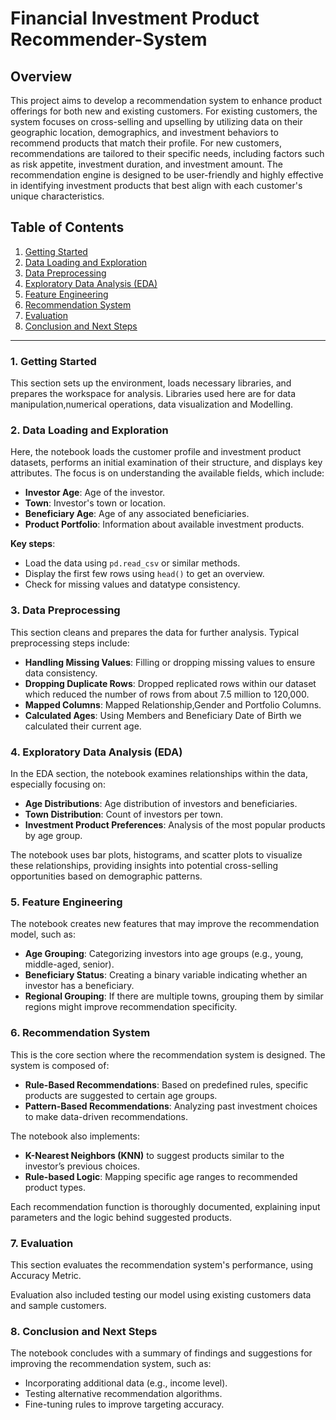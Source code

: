 # Financial Investment Product Recommender-System
## Overview
This project aims to develop a recommendation system to enhance product offerings for both new and existing customers. For existing customers, the system focuses on cross-selling and upselling by utilizing data on their geographic location, demographics, and investment behaviors to recommend products that match their profile. For new customers, recommendations are tailored to their specific needs, including factors such as risk appetite, investment duration, and investment amount. The recommendation engine is designed to be user-friendly and highly effective in identifying investment products that best align with each customer's unique characteristics.


## Table of Contents
1. [Getting Started](#getting-started)
2. [Data Loading and Exploration](#data-loading-and-exploration)
3. [Data Preprocessing](#data-preprocessing)
4. [Exploratory Data Analysis (EDA)](#exploratory-data-analysis-eda)
5. [Feature Engineering](#feature-engineering)
6. [Recommendation System](#recommendation-system)
7. [Evaluation](#evaluation)
8. [Conclusion and Next Steps](#conclusion-and-next-steps)

---

### 1. Getting Started
This section sets up the environment, loads necessary libraries, and prepares the workspace for analysis. Libraries used here are for data manipulation,numerical operations, data visualization and Modelling.

### 2. Data Loading and Exploration
Here, the notebook loads the customer profile and investment product datasets, performs an initial examination of their structure, and displays key attributes. The focus is on understanding the available fields, which include:
- **Investor Age**: Age of the investor.
- **Town**: Investor's town or location.
- **Beneficiary Age**: Age of any associated beneficiaries.
- **Product Portfolio**: Information about available investment products.


**Key steps**:
- Load the data using `pd.read_csv` or similar methods.
- Display the first few rows using `head()` to get an overview.
- Check for missing values and datatype consistency.

### 3. Data Preprocessing
This section cleans and prepares the data for further analysis. Typical preprocessing steps include:
- **Handling Missing Values**: Filling or dropping missing values to ensure data consistency.
- **Dropping Duplicate Rows**: Dropped replicated rows within our dataset which reduced the number of rows from about 7.5 million to 120,000.
- **Mapped Columns**: Mapped Relationship,Gender and Portfolio Columns.
- **Calculated Ages**: Using Members and Beneficiary Date of Birth we calculated their current age.


### 4. Exploratory Data Analysis (EDA)
In the EDA section, the notebook examines relationships within the data, especially focusing on:
- **Age Distributions**: Age distribution of investors and beneficiaries.
- **Town Distribution**: Count of investors per town.
- **Investment Product Preferences**: Analysis of the most popular products by age group.

The notebook uses bar plots, histograms, and scatter plots to visualize these relationships, providing insights into potential cross-selling opportunities based on demographic patterns.

### 5. Feature Engineering
The notebook creates new features that may improve the recommendation model, such as:
- **Age Grouping**: Categorizing investors into age groups (e.g., young, middle-aged, senior).
- **Beneficiary Status**: Creating a binary variable indicating whether an investor has a beneficiary.
- **Regional Grouping**: If there are multiple towns, grouping them by similar regions might improve recommendation specificity.

### 6. Recommendation System
This is the core section where the recommendation system is designed. The system is composed of:
- **Rule-Based Recommendations**: Based on predefined rules, specific products are suggested to certain age groups.
- **Pattern-Based Recommendations**: Analyzing past investment choices to make data-driven recommendations.

The notebook also implements:
- **K-Nearest Neighbors (KNN)**  to suggest products similar to the investor’s previous choices.
- **Rule-based Logic**: Mapping specific age ranges to recommended product types.

Each recommendation function is thoroughly documented, explaining input parameters and the logic behind suggested products.

### 7. Evaluation
This section evaluates the recommendation system's performance, using Accuracy Metric.
  
Evaluation also included testing our model using existing customers data and sample customers.


### 8. Conclusion and Next Steps
The notebook concludes with a summary of findings and suggestions for improving the recommendation system, such as:
- Incorporating additional data (e.g., income level).
- Testing alternative recommendation algorithms.
- Fine-tuning rules to improve targeting accuracy.
